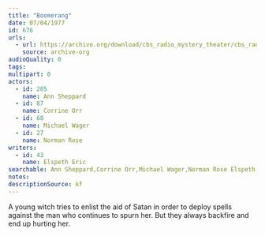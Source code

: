 ```yaml
---
title: "Boomerang"
date: 07/04/1977
id: 676
urls: 
  - url: https://archive.org/download/cbs_radio_mystery_theater/cbs_radio_mystery_theater-0651-0700.zip/cbs_radio_mystery_theater-0651-0700%2Fcbsrmt_0676_boomerang.mp3
    source: archive-org
audioQuality: 0
tags: 
multipart: 0
actors:  
  - id: 205
    name: Ann Sheppard  
  - id: 87
    name: Corrine Orr  
  - id: 68
    name: Michael Wager  
  - id: 27
    name: Norman Rose
writers:  
  - id: 43
    name: Elspeth Eric
searchable: Ann Sheppard,Corrine Orr,Michael Wager,Norman Rose Elspeth Eric
notes: 
descriptionSource: kf
---
```

A young witch tries to enlist the aid of Satan in order to deploy spells against the man who continues to spurn her. But they always backfire and end up hurting her.